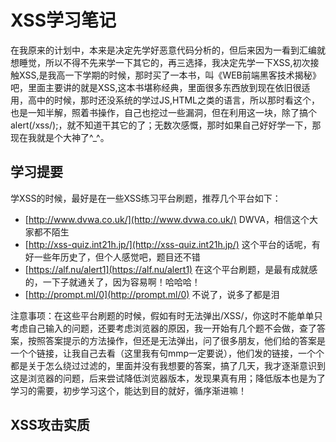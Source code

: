 # XSS学习笔记
在我原来的计划中，本来是决定先学好恶意代码分析的，但后来因为一看到汇编就想睡觉，所以不得不先来学一下其它的，再三选择，我决定先学一下XSS,初次接触XSS,是我高一下学期的时候，那时买了一本书，叫《WEB前端黑客技术揭秘》吧，里面主要讲的就是XSS,这本书堪称经典，里面很多东西放到现在依旧很适用，高中的时候，那时还没系统的学过JS,HTML之类的语言，所以那时看这个，也是一知半解，照着书操作，自己也挖过一些漏洞，但在利用这一块，除了搞个alert(/xss/);，就不知道干其它的了；无数次感慨，那时如果自己好好学一下，那现在我就是个大神了^_^。
## 学习提要
学XSS的时候，最好是在一些XSS练习平台刷题，推荐几个平台如下：
- [http://www.dvwa.co.uk/](http://www.dvwa.co.uk/)  DWVA，相信这个大家都不陌生
- [http://xss-quiz.int21h.jp/](http://xss-quiz.int21h.jp/)  这个平台的话呢，有好一些年历史了，但个人感觉吧，题目还不错
- [https://alf.nu/alert1](https://alf.nu/alert1)  在这个平台刷题，是最有成就感的，一下子就通关了，因为容易啊！哈哈哈！
- [http://prompt.ml/0](http://prompt.ml/0)  不说了，说多了都是泪

注意事项：在这些平台刷题的时候，假如有时无法弹出/XSS/，你这时不能单单只考虑自己输入的问题，还要考虑浏览器的原因，我一开始有几个题不会做，查了答案，按照答案提示的方法操作，但还是无法弹出，问了很多朋友，他们给的答案是一个个链接，让我自己去看（这里我有句mmp一定要说），他们发的链接，一个个都是关于怎么绕过过滤的，里面并没有我想要的答案，搞了几天，我才逐渐意识到这是浏览器的问题，后来尝试降低浏览器版本，发现果真有用；降低版本也是为了学习的需要，初步学习这个，能达到目的就好，循序渐进嘛！
## XSS攻击实质
